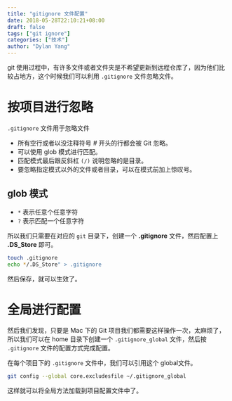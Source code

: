 ```yaml
---
title: "gitignore 文件配置"
date: 2018-05-28T22:10:21+08:00
draft: false
tags: ["git ignore"]
categories: ["技术"]
author: "Dylan Yang"
---
```


git 使用过程中，有许多文件或者文件夹是不希望更新到远程仓库了，因为他们比较占地方，这个时候我们可以利用 `.gitignore` 文件忽略文件。

<!--more-->

# 按项目进行忽略

`.gitignore` 文件用于忽略文件

- 所有空行或者以没注释符号 *#* 开头的行都会被 Git 忽略。
- 可以使用 glob 模式进行匹配。
- 匹配模式最后跟反斜杠 `(/)` 说明忽略的是目录。
- 要忽略指定模式以外的文件或者目录，可以在模式前加上惊叹号。

## glob 模式

- `*` 表示任意个任意字符
- `?` 表示匹配一个任意字符

所以我们只需要在对应的 `git` 目录下，创建一个 **.gitignore** 文件，然后配置上 **.DS_Store** 即可。

``` sh
touch .gitignore
echo */.DS_Store" > .gitignore
```

然后保存，就可以生效了。

# 全局进行配置

然后我们发现，只要是 Mac 下的 Git 项目我们都需要这样操作一次，太麻烦了，所以我们可以在 home 目录下创建一个 `.gitignore_global` 文件，然后按 `.gitignore` 文件的配置方式完成配置。

在每个项目下的 `.gitignore` 文件中，我们可以引用这个 global文件。

``` sh
git config --global core.excludesfile ~/.gitignore_global
```

这样就可以将全局方法加载到项目配置文件中了。